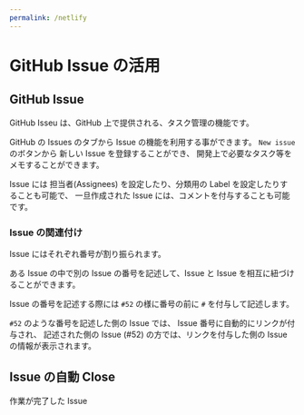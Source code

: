 ```yaml
---
permalink: /netlify
---
```


# GitHub Issue の活用

## GitHub Issue 

GitHub Isseu は、GitHub 上で提供される、タスク管理の機能です。

GitHub の Issues のタブから Issue の機能を利用する事ができます。
`New issue` のボタンから 新しい Issue を登録することができ、
開発上で必要なタスク等をメモすることができます。

Issue には 担当者(Assignees) を設定したり、分類用の Label を設定したりすることも可能で、
一旦作成された Issue には、コメントを付与することも可能です。

### Issue の関連付け

Issue にはそれぞれ番号が割り振られます。

ある Issue の中で別の Issue の番号を記述して、Issue と Issue を相互に紐づけることができます。

Issue の番号を記述する際には `#52` の様に番号の前に `#` を付与して記述します。

`#52` のような番号を記述した側の Issue では、
Issue 番号に自動的にリンクが付与され、 
記述された側の Issue (#52) の方では、リンクを付与した側の Issue の情報が表示されます。

## Issue の自動 Close 

作業が完了した Issue 
